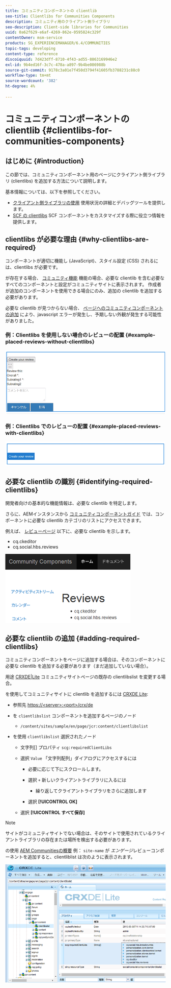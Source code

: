 ```yaml
---
title: コミュニティコンポーネントの clientlib
seo-title: Clientlibs for Communities Components
description: コミュニティ用のクライアント側ライブラリ
seo-description: Client-side libraries for Communities
uuid: 0a62f629-e6af-4269-862e-0595824c329f
contentOwner: msm-service
products: SG_EXPERIENCEMANAGER/6.4/COMMUNITIES
topic-tags: developing
content-type: reference
discoiquuid: 7d423dff-8710-4f43-ad55-8863169946e2
exl-id: 9b4ed16f-3c7c-478a-a897-9b4be086988b
source-git-commit: 9178c3a01e7f450d3794f41605fb3788231c88c0
workflow-type: tm+mt
source-wordcount: '382'
ht-degree: 4%

---
```


# コミュニティコンポーネントの clientlib {#clientlibs-for-communities-components}

## はじめに {#introduction}

この節では、コミュニティコンポーネント用のページにクライアント側ライブラリ (clientlibs) を追加する方法について説明します。

基本情報については、以下を参照してください。

* [クライアント側ライブラリの使用](../../help/sites-developing/clientlibs.md) 使用状況の詳細とデバッグツールを提供します。
* [SCF の clientlibs](client-customize.md#clientlibs) SCF コンポーネントをカスタマイズする際に役立つ情報を提供します。

## clientlibs が必要な理由 {#why-clientlibs-are-required}

コンポーネントが適切に機能し (JavaScript)、スタイル設定 (CSS) されるには、clientlibs が必要です。

が存在する場合、 [コミュニティ機能](functions.md) 機能の場合、必要な clientlib を含む必要なすべてのコンポーネントと設定がコミュニティサイトに表示されます。 作成者が追加のコンポーネントを使用できる場合にのみ、追加の clientlib を追加する必要があります。

必要な clientlib が見つからない場合、 [ページへのコミュニティコンポーネントの追加](author-communities.md) により、javascript エラーが発生し、予期しない外観が発生する可能性がありました。

### 例：Clientlibs を使用しない場合のレビューの配置 {#example-placed-reviews-without-clientlibs}

![chlimage_1-244](assets/chlimage_1-244.png)

### 例：Clientlibs でのレビューの配置 {#example-placed-reviews-with-clientlibs}

![chlimage_1-245](assets/chlimage_1-245.png)

## 必要な clientlib の識別 {#identifying-required-clientlibs}

開発者向けの基本的な機能情報は、必要な clientlib を特定します。

さらに、AEMインスタンスから [コミュニティコンポーネントガイド](components-guide.md) では、コンポーネントに必要な clientlib カテゴリのリストにアクセスできます。

例えば、 [レビューページ](http://localhost:4502/content/community-components/en/reviews.html) 以下に、必要な clientlib を示します。

* cq.ckeditor
* cq.social.hbs.reviews

![chlimage_1-246](assets/chlimage_1-246.png)

## 必要な clientlib の追加 {#adding-required-clientlibs}

コミュニティコンポーネントをページに追加する場合は、そのコンポーネントに必要な clientlib を追加する必要があります（まだ追加していない場合）。

用途 [CRXDE|Lite](#using-crxde-lite) コミュニティサイトページの既存の clientlibslist を変更する場合。

を使用してコミュニティサイトに clientlib を追加するには [CRXDE Lite](../../help/sites-developing/developing-with-crxde-lite.md):

* 参照先 [https://&lt;server>:&lt;port>/crx/de](http://localhost:4502/crx/de)
* を `clientlibslist` コンポーネントを追加するページのノード

   * `/content/sites/sample/en/page/jcr:content/clientlibslist`

* を使用 `clientlibslist` 選択されたノード

   * 文字列[] プロパティ `scg:requiredClientLibs`
   * 選択 `Value` 「文字列配列」ダイアログにアクセスするには

      * 必要に応じて下にスクロールします。
      * 選択 `+` 新しいクライアントライブラリに入るには

         * 繰り返してクライアントライブラリをさらに追加します
      * 選択 **[!UICONTROL OK]**
   * 選択 **[!UICONTROL すべて保存]**



>[!NOTE]
>
>サイトがコミュニティサイトでない場合は、そのサイトで使用されているクライアントライブラリの存在または場所を検出する必要があります。

の使用 [AEM Communitiesの概要](getting-started.md) 例： `site-name` が *エンゲージ*&#x200B;レビューコンポーネントを追加すると、clientliblist は次のように表示されます。

![chlimage_1-247](assets/chlimage_1-247.png)
